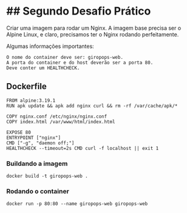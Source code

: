 # ## Segundo Desafio Prático


Criar uma imagem para rodar um Nginx. A imagem base precisa ser o Alpine Linux, e claro, precisamos ter o Nginx rodando perfeitamente.

Algumas informações importantes:

    O nome do container deve ser: giropops-web.
    A porta do container e do host deverão ser a porta 80.
    Deve conter um HEALTHCHECK.


## Dockerfile

```
FROM alpine:3.19.1
RUN apk update && apk add nginx curl && rm -rf /var/cache/apk/*

COPY nginx.conf /etc/nginx/nginx.conf
COPY index.html /var/www/html/index.html

EXPOSE 80
ENTRYPOINT ["nginx"]
CMD ["-g", "daemon off;"]
HEALTHCHECK --timeout=2s CMD curl -f localhost || exit 1
```

### Buildando a imagem

```
docker build -t giropops-web .
```

### Rodando o container
```
docker run -p 80:80 --name giropops-web giropops-web
```
